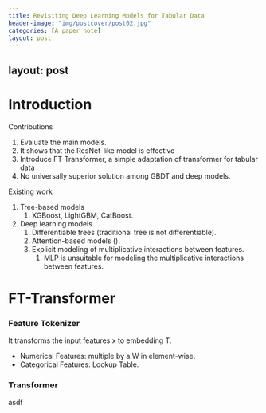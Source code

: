 ```yaml
---
title: Revisiting Deep Learning Models for Tabular Data
header-image: "img/postcover/post02.jpg"
categories: [A paper note]
layout: post
---
```

layout: post
---


# Introduction



Contributions

1. Evaluate the main models. 
2. It shows that the ResNet-like model is effective
3. Introduce FT-Transformer, a simple adaptation of transformer for tabular data
4. No universally superior solution among GBDT and deep models.

Existing work

1. Tree-based models
   1. XGBoost, LightGBM, CatBoost.
2. Deep learning models
   1. Differentiable trees (traditional tree is not differentiable).
   2. Attention-based models ().
   3. Explicit modeling of multiplicative interactions between features.
      1. MLP is unsuitable for modeling the multiplicative interactions between features.

# FT-Transformer

### Feature Tokenizer

It transforms the input features x to embedding T.

- Numerical Features: multiple by a W in element-wise.
- Categorical Features: Lookup Table. 

### Transformer

asdf









